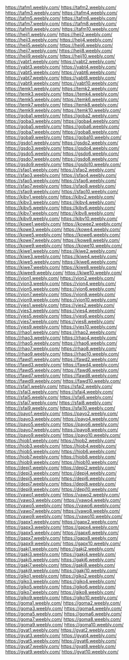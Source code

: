 <a href="https://tafm1.weebly.com/">https://tafm1.weebly.com/</a>
<a href="https://tafm2.weebly.com/">https://tafm2.weebly.com/</a>
<a href="https://tafm3.weebly.com/">https://tafm3.weebly.com/</a>
<a href="https://tafm4.weebly.com/">https://tafm4.weebly.com/</a>
<a href="https://tafm5.weebly.com/">https://tafm5.weebly.com/</a>
<a href="https://tafm6.weebly.com/">https://tafm6.weebly.com/</a>
<a href="https://tafm7.weebly.com/">https://tafm7.weebly.com/</a>
<a href="https://tafm8.weebly.com/">https://tafm8.weebly.com/</a>
<a href="https://tafm9.weebly.com/">https://tafm9.weebly.com/</a>
<a href="https://tafm10.weebly.com/">https://tafm10.weebly.com/</a>
<a href="https://heij1.weebly.com/">https://heij1.weebly.com/</a>
<a href="https://heij2.weebly.com/">https://heij2.weebly.com/</a>
<a href="https://heij3.weebly.com/">https://heij3.weebly.com/</a>
<a href="https://heij4.weebly.com/">https://heij4.weebly.com/</a>
<a href="https://heij5.weebly.com/">https://heij5.weebly.com/</a>
<a href="https://heij6.weebly.com/">https://heij6.weebly.com/</a>
<a href="https://heij7.weebly.com/">https://heij7.weebly.com/</a>
<a href="https://heij8.weebly.com/">https://heij8.weebly.com/</a>
<a href="https://heij9.weebly.com/">https://heij9.weebly.com/</a>
<a href="https://heij10.weebly.com/">https://heij10.weebly.com/</a>
<a href="https://yabt1.weebly.com/">https://yabt1.weebly.com/</a>
<a href="https://yabt2.weebly.com/">https://yabt2.weebly.com/</a>
<a href="https://yabt3.weebly.com/">https://yabt3.weebly.com/</a>
<a href="https://yabt4.weebly.com/">https://yabt4.weebly.com/</a>
<a href="https://yabt5.weebly.com/">https://yabt5.weebly.com/</a>
<a href="https://yabt6.weebly.com/">https://yabt6.weebly.com/</a>
<a href="https://yabt7.weebly.com/">https://yabt7.weebly.com/</a>
<a href="https://yabt8.weebly.com/">https://yabt8.weebly.com/</a>
<a href="https://yabt9.weebly.com/">https://yabt9.weebly.com/</a>
<a href="https://yabt10.weebly.com/">https://yabt10.weebly.com/</a>
<a href="https://temk1.weebly.com/">https://temk1.weebly.com/</a>
<a href="https://temk2.weebly.com/">https://temk2.weebly.com/</a>
<a href="https://temk3.weebly.com/">https://temk3.weebly.com/</a>
<a href="https://temk4.weebly.com/">https://temk4.weebly.com/</a>
<a href="https://temk5.weebly.com/">https://temk5.weebly.com/</a>
<a href="https://temk6.weebly.com/">https://temk6.weebly.com/</a>
<a href="https://temk7.weebly.com/">https://temk7.weebly.com/</a>
<a href="https://temk8.weebly.com/">https://temk8.weebly.com/</a>
<a href="https://temk9.weebly.com/">https://temk9.weebly.com/</a>
<a href="https://temk10.weebly.com/">https://temk10.weebly.com/</a>
<a href="https://goba1.weebly.com/">https://goba1.weebly.com/</a>
<a href="https://goba2.weebly.com/">https://goba2.weebly.com/</a>
<a href="https://goba3.weebly.com/">https://goba3.weebly.com/</a>
<a href="https://goba4.weebly.com/">https://goba4.weebly.com/</a>
<a href="https://goba5.weebly.com/">https://goba5.weebly.com/</a>
<a href="https://goba6.weebly.com/">https://goba6.weebly.com/</a>
<a href="https://goba7.weebly.com/">https://goba7.weebly.com/</a>
<a href="https://goba8.weebly.com/">https://goba8.weebly.com/</a>
<a href="https://goba9.weebly.com/">https://goba9.weebly.com/</a>
<a href="https://goba10.weebly.com/">https://goba10.weebly.com/</a>
<a href="https://gsdo1.weebly.com/">https://gsdo1.weebly.com/</a>
<a href="https://gsdo2.weebly.com/">https://gsdo2.weebly.com/</a>
<a href="https://gsdo3.weebly.com/">https://gsdo3.weebly.com/</a>
<a href="https://gsdo4.weebly.com/">https://gsdo4.weebly.com/</a>
<a href="https://gsdo5.weebly.com/">https://gsdo5.weebly.com/</a>
<a href="https://gsdo6.weebly.com/">https://gsdo6.weebly.com/</a>
<a href="https://gsdo7.weebly.com/">https://gsdo7.weebly.com/</a>
<a href="https://gsdo8.weebly.com/">https://gsdo8.weebly.com/</a>
<a href="https://gsdo9.weebly.com/">https://gsdo9.weebly.com/</a>
<a href="https://gsdo10.weebly.com/">https://gsdo10.weebly.com/</a>
<a href="https://sfao1.weebly.com/">https://sfao1.weebly.com/</a>
<a href="https://sfao2.weebly.com/">https://sfao2.weebly.com/</a>
<a href="https://sfao3.weebly.com/">https://sfao3.weebly.com/</a>
<a href="https://sfao4.weebly.com/">https://sfao4.weebly.com/</a>
<a href="https://sfao5.weebly.com/">https://sfao5.weebly.com/</a>
<a href="https://sfao6.weebly.com/">https://sfao6.weebly.com/</a>
<a href="https://sfao7.weebly.com/">https://sfao7.weebly.com/</a>
<a href="https://sfao8.weebly.com/">https://sfao8.weebly.com/</a>
<a href="https://sfao9.weebly.com/">https://sfao9.weebly.com/</a>
<a href="https://sfao10.weebly.com/">https://sfao10.weebly.com/</a>
<a href="https://kibv1.weebly.com/">https://kibv1.weebly.com/</a>
<a href="https://kibv2.weebly.com/">https://kibv2.weebly.com/</a>
<a href="https://kibv3.weebly.com/">https://kibv3.weebly.com/</a>
<a href="https://kibv4.weebly.com/">https://kibv4.weebly.com/</a>
<a href="https://kibv5.weebly.com/">https://kibv5.weebly.com/</a>
<a href="https://kibv6.weebly.com/">https://kibv6.weebly.com/</a>
<a href="https://kibv7.weebly.com/">https://kibv7.weebly.com/</a>
<a href="https://kibv8.weebly.com/">https://kibv8.weebly.com/</a>
<a href="https://kibv9.weebly.com/">https://kibv9.weebly.com/</a>
<a href="https://kibv10.weebly.com/">https://kibv10.weebly.com/</a>
<a href="https://kowe1.weebly.com/">https://kowe1.weebly.com/</a>
<a href="https://kowee2.weebly.com/">https://kowee2.weebly.com/</a>
<a href="https://kowe3.weebly.com/">https://kowe3.weebly.com/</a>
<a href="https://kowe4.weebly.com/">https://kowe4.weebly.com/</a>
<a href="https://kowe5.weebly.com/">https://kowe5.weebly.com/</a>
<a href="https://kowe6.weebly.com/">https://kowe6.weebly.com/</a>
<a href="https://kowe7.weebly.com/">https://kowe7.weebly.com/</a>
<a href="https://kowe8.weebly.com/">https://kowe8.weebly.com/</a>
<a href="https://kowe9.weebly.com/">https://kowe9.weebly.com/</a>
<a href="https://kowe10.weebly.com/">https://kowe10.weebly.com/</a>
<a href="https://kiwe1.weebly.com/">https://kiwe1.weebly.com/</a>
<a href="https://kiwe2.weebly.com/">https://kiwe2.weebly.com/</a>
<a href="https://kiwe3.weebly.com/">https://kiwe3.weebly.com/</a>
<a href="https://kiwe4.weebly.com/">https://kiwe4.weebly.com/</a>
<a href="https://kiwe5.weebly.com/">https://kiwe5.weebly.com/</a>
<a href="https://kiwe6.weebly.com/">https://kiwe6.weebly.com/</a>
<a href="https://kiwe7.weebly.com/">https://kiwe7.weebly.com/</a>
<a href="https://kiwe8.weebly.com/">https://kiwe8.weebly.com/</a>
<a href="https://kiwee9.weebly.com/">https://kiwee9.weebly.com/</a>
<a href="https://kiwe10.weebly.com/">https://kiwe10.weebly.com/</a>
<a href="https://vion1.weebly.com/">https://vion1.weebly.com/</a>
<a href="https://vion2.weebly.com/">https://vion2.weebly.com/</a>
<a href="https://vion3.weebly.com/">https://vion3.weebly.com/</a>
<a href="https://vion4.weebly.com/">https://vion4.weebly.com/</a>
<a href="https://vion5.weebly.com/">https://vion5.weebly.com/</a>
<a href="https://vion6.weebly.com/">https://vion6.weebly.com/</a>
<a href="https://vion7.weebly.com/">https://vion7.weebly.com/</a>
<a href="https://vion8.weebly.com/">https://vion8.weebly.com/</a>
<a href="https://vion9.weebly.com/">https://vion9.weebly.com/</a>
<a href="https://vion10.weebly.com/">https://vion10.weebly.com/</a>
<a href="https://yies1.weebly.com/">https://yies1.weebly.com/</a>
<a href="https://yies2.weebly.com/">https://yies2.weebly.com/</a>
<a href="https://yies3.weebly.com/">https://yies3.weebly.com/</a>
<a href="https://yies4.weebly.com/">https://yies4.weebly.com/</a>
<a href="https://yies5.weebly.com/">https://yies5.weebly.com/</a>
<a href="https://yies6.weebly.com/">https://yies6.weebly.com/</a>
<a href="https://yies7.weebly.com/">https://yies7.weebly.com/</a>
<a href="https://yies8.weebly.com/">https://yies8.weebly.com/</a>
<a href="https://yies9.weebly.com/">https://yies9.weebly.com/</a>
<a href="https://yies10.weebly.com/">https://yies10.weebly.com/</a>
<a href="https://rhao1.weebly.com/">https://rhao1.weebly.com/</a>
<a href="https://rhao2.weebly.com/">https://rhao2.weebly.com/</a>
<a href="https://rhao3.weebly.com/">https://rhao3.weebly.com/</a>
<a href="https://rhao4.weebly.com/">https://rhao4.weebly.com/</a>
<a href="https://rhao5.weebly.com/">https://rhao5.weebly.com/</a>
<a href="https://rhao6.weebly.com/">https://rhao6.weebly.com/</a>
<a href="https://rhao7.weebly.com/">https://rhao7.weebly.com/</a>
<a href="https://rhao8.weebly.com/">https://rhao8.weebly.com/</a>
<a href="https://rhao9.weebly.com/">https://rhao9.weebly.com/</a>
<a href="https://rhao10.weebly.com/">https://rhao10.weebly.com/</a>
<a href="https://fawd1.weebly.com/">https://fawd1.weebly.com/</a>
<a href="https://fawd2.weebly.com/">https://fawd2.weebly.com/</a>
<a href="https://fawd3.weebly.com/">https://fawd3.weebly.com/</a>
<a href="https://fawd4.weebly.com/">https://fawd4.weebly.com/</a>
<a href="https://fawd5.weebly.com/">https://fawd5.weebly.com/</a>
<a href="https://fawd6.weebly.com/">https://fawd6.weebly.com/</a>
<a href="https://fawd7.weebly.com/">https://fawd7.weebly.com/</a>
<a href="https://fawd8.weebly.com/">https://fawd8.weebly.com/</a>
<a href="https://fawd9.weebly.com/">https://fawd9.weebly.com/</a>
<a href="https://fawd10.weebly.com/">https://fawd10.weebly.com/</a>
<a href="https://sfai1.weebly.com/">https://sfai1.weebly.com/</a>
<a href="https://sfai2.weebly.com/">https://sfai2.weebly.com/</a>
<a href="https://sfai3.weebly.com/">https://sfai3.weebly.com/</a>
<a href="https://sfai4.weebly.com/">https://sfai4.weebly.com/</a>
<a href="https://sfai5.weebly.com/">https://sfai5.weebly.com/</a>
<a href="https://sfai6.weebly.com/">https://sfai6.weebly.com/</a>
<a href="https://sfai7.weebly.com/">https://sfai7.weebly.com/</a>
<a href="https://sfai8.weebly.com/">https://sfai8.weebly.com/</a>
<a href="https://sfai9.weebly.com/">https://sfai9.weebly.com/</a>
<a href="https://sfai10.weebly.com/">https://sfai10.weebly.com/</a>
<a href="https://payo1.weebly.com/">https://payo1.weebly.com/</a>
<a href="https://payo2.weebly.com/">https://payo2.weebly.com/</a>
<a href="https://payo3.weebly.com/">https://payo3.weebly.com/</a>
<a href="https://payo4.weebly.com/">https://payo4.weebly.com/</a>
<a href="https://payo5.weebly.com/">https://payo5.weebly.com/</a>
<a href="https://payo6.weebly.com/">https://payo6.weebly.com/</a>
<a href="https://payo7.weebly.com/">https://payo7.weebly.com/</a>
<a href="https://payo8.weebly.com/">https://payo8.weebly.com/</a>
<a href="https://payo9.weebly.com/">https://payo9.weebly.com/</a>
<a href="https://payo10.weebly.com/">https://payo10.weebly.com/</a>
<a href="https://hiob1.weebly.com/">https://hiob1.weebly.com/</a>
<a href="https://hiob2.weebly.com/">https://hiob2.weebly.com/</a>
<a href="https://hiob3.weebly.com/">https://hiob3.weebly.com/</a>
<a href="https://hiob4.weebly.com/">https://hiob4.weebly.com/</a>
<a href="https://hiob5.weebly.com/">https://hiob5.weebly.com/</a>
<a href="https://hiob6.weebly.com/">https://hiob6.weebly.com/</a>
<a href="https://hiob7.weebly.com/">https://hiob7.weebly.com/</a>
<a href="https://hiob8.weebly.com/">https://hiob8.weebly.com/</a>
<a href="https://hiob9.weebly.com/">https://hiob9.weebly.com/</a>
<a href="https://hiob10.weebly.com/">https://hiob10.weebly.com/</a>
<a href="https://depj1.weebly.com/">https://depj1.weebly.com/</a>
<a href="https://depj2.weebly.com/">https://depj2.weebly.com/</a>
<a href="https://depj3.weebly.com/">https://depj3.weebly.com/</a>
<a href="https://depj4.weebly.com/">https://depj4.weebly.com/</a>
<a href="https://depj5.weebly.com/">https://depj5.weebly.com/</a>
<a href="https://depj6.weebly.com/">https://depj6.weebly.com/</a>
<a href="https://depj7.weebly.com/">https://depj7.weebly.com/</a>
<a href="https://depj8.weebly.com/">https://depj8.weebly.com/</a>
<a href="https://depj9.weebly.com/">https://depj9.weebly.com/</a>
<a href="https://depj10.weebly.com/">https://depj10.weebly.com/</a>
<a href="https://vawo1.weebly.com/">https://vawo1.weebly.com/</a>
<a href="https://vawo2.weebly.com/">https://vawo2.weebly.com/</a>
<a href="https://vawo3.weebly.com/">https://vawo3.weebly.com/</a>
<a href="https://vawo4.weebly.com/">https://vawo4.weebly.com/</a>
<a href="https://vawo5.weebly.com/">https://vawo5.weebly.com/</a>
<a href="https://vawo6.weebly.com/">https://vawo6.weebly.com/</a>
<a href="https://vawo7.weebly.com/">https://vawo7.weebly.com/</a>
<a href="https://vawo8.weebly.com/">https://vawo8.weebly.com/</a>
<a href="https://vawo9.weebly.com/">https://vawo9.weebly.com/</a>
<a href="https://vawo10.weebly.com/">https://vawo10.weebly.com/</a>
<a href="https://gapx1.weebly.com/">https://gapx1.weebly.com/</a>
<a href="https://gapx2.weebly.com/">https://gapx2.weebly.com/</a>
<a href="https://gapx3.weebly.com/">https://gapx3.weebly.com/</a>
<a href="https://gapx4.weebly.com/">https://gapx4.weebly.com/</a>
<a href="https://gapx5.weebly.com/">https://gapx5.weebly.com/</a>
<a href="https://gapx6.weebly.com/">https://gapx6.weebly.com/</a>
<a href="https://gapx7.weebly.com/">https://gapx7.weebly.com/</a>
<a href="https://gapx8.weebly.com/">https://gapx8.weebly.com/</a>
<a href="https://gapx9.weebly.com/">https://gapx9.weebly.com/</a>
<a href="https://gapx10.weebly.com/">https://gapx10.weebly.com/</a>
<a href="https://gakj1.weebly.com/">https://gakj1.weebly.com/</a>
<a href="https://gakj2.weebly.com/">https://gakj2.weebly.com/</a>
<a href="https://gakj3.weebly.com/">https://gakj3.weebly.com/</a>
<a href="https://gakj4.weebly.com/">https://gakj4.weebly.com/</a>
<a href="https://gakj5.weebly.com/">https://gakj5.weebly.com/</a>
<a href="https://gakj6.weebly.com/">https://gakj6.weebly.com/</a>
<a href="https://gakj7.weebly.com/">https://gakj7.weebly.com/</a>
<a href="https://gakj8.weebly.com/">https://gakj8.weebly.com/</a>
<a href="https://gakj9.weebly.com/">https://gakj9.weebly.com/</a>
<a href="https://gakj10.weebly.com/">https://gakj10.weebly.com/</a>
<a href="https://giko1.weebly.com/">https://giko1.weebly.com/</a>
<a href="https://giko2.weebly.com/">https://giko2.weebly.com/</a>
<a href="https://giko3.weebly.com/">https://giko3.weebly.com/</a>
<a href="https://giko4.weebly.com/">https://giko4.weebly.com/</a>
<a href="https://giko5.weebly.com/">https://giko5.weebly.com/</a>
<a href="https://giko6.weebly.com/">https://giko6.weebly.com/</a>
<a href="https://giko7.weebly.com/">https://giko7.weebly.com/</a>
<a href="https://giko8.weebly.com/">https://giko8.weebly.com/</a>
<a href="https://giko9.weebly.com/">https://giko9.weebly.com/</a>
<a href="https://giko10.weebly.com/">https://giko10.weebly.com/</a>
<a href="https://goma1.weebly.com/">https://goma1.weebly.com/</a>
<a href="https://goma2.weebly.com/">https://goma2.weebly.com/</a>
<a href="https://goma3.weebly.com/">https://goma3.weebly.com/</a>
<a href="https://goma4.weebly.com/">https://goma4.weebly.com/</a>
<a href="https://goma5.weebly.com/">https://goma5.weebly.com/</a>
<a href="https://goma6.weebly.com/">https://goma6.weebly.com/</a>
<a href="https://goma7.weebly.com/">https://goma7.weebly.com/</a>
<a href="https://goma8.weebly.com/">https://goma8.weebly.com/</a>
<a href="https://goma9.weebly.com/">https://goma9.weebly.com/</a>
<a href="https://goma10.weebly.com/">https://goma10.weebly.com/</a>
<a href="https://gyat1.weebly.com/">https://gyat1.weebly.com/</a>
<a href="https://gyat2.weebly.com/">https://gyat2.weebly.com/</a>
<a href="https://gyat3.weebly.com/">https://gyat3.weebly.com/</a>
<a href="https://gyat4.weebly.com/">https://gyat4.weebly.com/</a>
<a href="https://gyat5.weebly.com/">https://gyat5.weebly.com/</a>
<a href="https://gyat6.weebly.com/">https://gyat6.weebly.com/</a>
<a href="https://gyat7.weebly.com/">https://gyat7.weebly.com/</a>
<a href="https://gyat8.weebly.com/">https://gyat8.weebly.com/</a>
<a href="https://gyat9.weebly.com/">https://gyat9.weebly.com/</a>
<a href="https://gyat10.weebly.com/">https://gyat10.weebly.com/</a>

